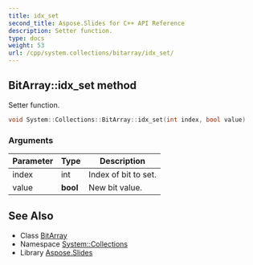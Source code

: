 ```yaml
---
title: idx_set
second_title: Aspose.Slides for C++ API Reference
description: Setter function.
type: docs
weight: 53
url: /cpp/system.collections/bitarray/idx_set/
---
```

## BitArray::idx_set method


Setter function.

```cpp
void System::Collections::BitArray::idx_set(int index, bool value)
```


### Arguments

| Parameter | Type | Description |
| --- | --- | --- |
| index | int | Index of bit to set. |
| value | **bool** | New bit value. |

## See Also

* Class [BitArray](../)
* Namespace [System::Collections](../../)
* Library [Aspose.Slides](../../../)
